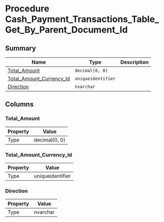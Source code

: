 # Procedure Cash_Payment_Transactions_Table_Get_By_Parent_Document_Id


## Summary

| Name | Type | Description |
| - | - | --- |
|[Total_Amount](#total_amount)|`decimal(0, 0)` ||
|[Total_Amount_Currency_Id](#total_amount_currency_id)|`uniqueidentifier` ||
|[Direction](#direction)|`nvarchar` ||

## Columns

### Total_Amount

| Property | Value |
| - | - |
|Type|decimal(0, 0)|

### Total_Amount_Currency_Id

| Property | Value |
| - | - |
|Type|uniqueidentifier|

### Direction

| Property | Value |
| - | - |
|Type|nvarchar|


